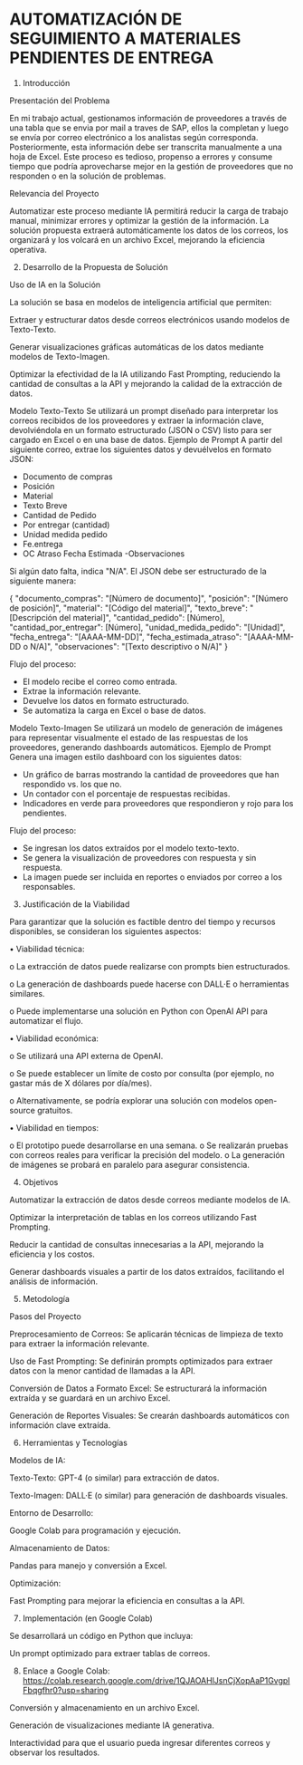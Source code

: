 # AUTOMATIZACIÓN DE SEGUIMIENTO A MATERIALES PENDIENTES DE ENTREGA

1. Introducción

Presentación del Problema

En mi trabajo actual, gestionamos información de proveedores a través de una tabla que se envia por mail a traves de SAP, ellos la completan y luego se envía por correo electrónico a los analistas según corresponda. Posteriormente, esta información debe ser transcrita manualmente a una hoja de Excel. Este proceso es tedioso, propenso a errores y consume tiempo que podría aprovecharse mejor en la gestión de proveedores que no responden o en la solución de problemas.

Relevancia del Proyecto

Automatizar este proceso mediante IA permitirá reducir la carga de trabajo manual, minimizar errores y optimizar la gestión de la información. La solución propuesta extraerá automáticamente los datos de los correos, los organizará y los volcará en un archivo Excel, mejorando la eficiencia operativa.

2. Desarrollo de la Propuesta de Solución

Uso de IA en la Solución

La solución se basa en modelos de inteligencia artificial que permiten:

Extraer y estructurar datos desde correos electrónicos usando modelos de Texto-Texto.

Generar visualizaciones gráficas automáticas de los datos mediante modelos de Texto-Imagen.

Optimizar la efectividad de la IA utilizando Fast Prompting, reduciendo la cantidad de consultas a la API y mejorando la calidad de la extracción de datos.

Modelo Texto-Texto 
Se utilizará un prompt diseñado para interpretar los correos recibidos de los proveedores y extraer la información clave, devolviéndola en un formato estructurado (JSON o CSV) listo para ser cargado en Excel o en una base de datos.
Ejemplo de Prompt
A partir del siguiente correo, extrae los siguientes datos y devuélvelos en formato JSON:
- Documento de compras
- Posición
- Material
- Texto Breve
- Cantidad de Pedido
- Por entregar (cantidad)
- Unidad medida pedido
- Fe.entrega
- OC Atraso Fecha Estimada
-Observaciones

Si algún dato falta, indica "N/A". El JSON debe ser estructurado de la siguiente manera:

{
    "documento_compras": "[Número de documento]",
    "posición": "[Número de posición]",
    "material": "[Código del material]",
    "texto_breve": "[Descripción del material]",
    "cantidad_pedido": [Número],
    "cantidad_por_entregar": [Número],
    "unidad_medida_pedido": "[Unidad]",
    "fecha_entrega": "[AAAA-MM-DD]",
    "fecha_estimada_atraso": "[AAAA-MM-DD o N/A]",
    "observaciones": "[Texto descriptivo o N/A]"
}

Flujo del proceso:
*	El modelo recibe el correo como entrada.
*	Extrae la información relevante.
* Devuelve los datos en formato estructurado.
* Se automatiza la carga en Excel o base de datos.
  
Modelo Texto-Imagen 
Se utilizará un modelo de generación de imágenes para representar visualmente el estado de las respuestas de los proveedores, generando dashboards automáticos.
Ejemplo de Prompt
Genera una imagen estilo dashboard con los siguientes datos:
- Un gráfico de barras mostrando la cantidad de proveedores que han respondido vs. los que no.
- Un contador con el porcentaje de respuestas recibidas.
- Indicadores en verde para proveedores que respondieron y rojo para los pendientes.
  
Flujo del proceso:
*	Se ingresan los datos extraídos por el modelo texto-texto.
* Se genera la visualización de proveedores con respuesta y sin respuesta.
* La imagen puede ser incluida en reportes o enviados por correo a los responsables.


3. Justificación de la Viabilidad

Para garantizar que la solución es factible dentro del tiempo y recursos disponibles, se consideran los siguientes aspectos:

•	Viabilidad técnica:

o	La extracción de datos puede realizarse con prompts bien estructurados.

o	La generación de dashboards puede hacerse con DALL·E o herramientas similares.

o	Puede implementarse una solución en Python con OpenAI API para automatizar el flujo.

•	Viabilidad económica:

o	Se utilizará una API externa de OpenAI.

o	Se puede establecer un límite de costo por consulta (por ejemplo, no gastar más de X dólares por día/mes).

o	Alternativamente, se podría explorar una solución con modelos open-source gratuitos.

•	Viabilidad en tiempos:

o	El prototipo puede desarrollarse en una semana.
o	Se realizarán pruebas con correos reales para verificar la precisión del modelo.
o	La generación de imágenes se probará en paralelo para asegurar consistencia.


4. Objetivos

Automatizar la extracción de datos desde correos mediante modelos de IA.

Optimizar la interpretación de tablas en los correos utilizando Fast Prompting.

Reducir la cantidad de consultas innecesarias a la API, mejorando la eficiencia y los costos.

Generar dashboards visuales a partir de los datos extraídos, facilitando el análisis de información.

5. Metodología

Pasos del Proyecto

Preprocesamiento de Correos: Se aplicarán técnicas de limpieza de texto para extraer la información relevante.

Uso de Fast Prompting: Se definirán prompts optimizados para extraer datos con la menor cantidad de llamadas a la API.

Conversión de Datos a Formato Excel: Se estructurará la información extraída y se guardará en un archivo Excel.

Generación de Reportes Visuales: Se crearán dashboards automáticos con información clave extraída.

6. Herramientas y Tecnologías

Modelos de IA:

Texto-Texto: GPT-4 (o similar) para extracción de datos.

Texto-Imagen: DALL·E (o similar) para generación de dashboards visuales.

Entorno de Desarrollo:

Google Colab para programación y ejecución.

Almacenamiento de Datos:

Pandas para manejo y conversión a Excel.

Optimización:

Fast Prompting para mejorar la eficiencia en consultas a la API.

7. Implementación (en Google Colab)

Se desarrollará un código en Python que incluya:

Un prompt optimizado para extraer tablas de correos.

8. Enlace a Google Colab: https://colab.research.google.com/drive/1QJAOAHlJsnCjXopAaP1GvgpIFbqgfhr0?usp=sharing

Conversión y almacenamiento en un archivo Excel.

Generación de visualizaciones mediante IA generativa.

Interactividad para que el usuario pueda ingresar diferentes correos y observar los resultados.

